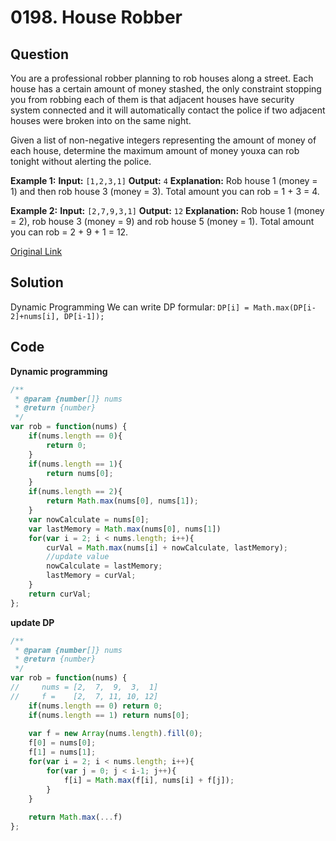 
# 0198. House Robber

## Question
You are a professional robber planning to rob houses along a street. Each house has a certain amount of money stashed, the only constraint stopping you from robbing each of them is that adjacent houses have security system connected and it will automatically contact the police if two adjacent houses were broken into on the same night.

Given a list of non-negative integers representing the amount of money of each house, determine the maximum amount of money youxa can rob tonight without alerting the police.


**Example 1:**
**Input:** `[1,2,3,1]`
**Output:** `4`
**Explanation:** Rob house 1 (money = 1) and then rob house 3 (money = 3).
             Total amount you can rob = 1 + 3 = 4.

**Example 2:**
**Input:** `[2,7,9,3,1]`
**Output:** `12`
**Explanation:** Rob house 1 (money = 2), rob house 3 (money = 9) and rob house 5 (money = 1).
             Total amount you can rob = 2 + 9 + 1 = 12.


[Original Link](https://leetcode.com/problems/house-robber/)

## Solution
Dynamic Programming
We can write DP formular: `DP[i] = Math.max(DP[i-2]+nums[i], DP[i-1]);`



## Code
**Dynamic programming**
```javascript
/**
 * @param {number[]} nums
 * @return {number}
 */
var rob = function(nums) {
    if(nums.length == 0){
        return 0;
    }
    if(nums.length == 1){
        return nums[0];
    }
    if(nums.length == 2){
        return Math.max(nums[0], nums[1]);
    }
    var nowCalculate = nums[0];
    var lastMemory = Math.max(nums[0], nums[1])
    for(var i = 2; i < nums.length; i++){
        curVal = Math.max(nums[i] + nowCalculate, lastMemory);
        //update value
        nowCalculate = lastMemory;
        lastMemory = curVal;
    }
    return curVal;
};

```

**update DP**
```javascript
/**
 * @param {number[]} nums
 * @return {number}
 */
var rob = function(nums) {
//     nums = [2,  7,  9,  3,  1]
//     f =    [2,  7, 11, 10, 12]
    if(nums.length == 0) return 0;
    if(nums.length == 1) return nums[0];
    
    var f = new Array(nums.length).fill(0);
    f[0] = nums[0];
    f[1] = nums[1];
    for(var i = 2; i < nums.length; i++){
        for(var j = 0; j < i-1; j++){
            f[i] = Math.max(f[i], nums[i] + f[j]);
        }
    }
    
    return Math.max(...f)
};
```